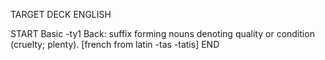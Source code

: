 TARGET DECK
ENGLISH

START
Basic
-ty1
Back: suffix forming nouns denoting quality or condition (cruelty; plenty). [french from latin -tas -tatis]
END
